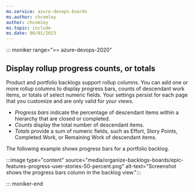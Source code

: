 ```yaml
---
ms.service: azure-devops-boards
ms.author: chcomley
author: chcomley
ms.topic: include
ms.date: 08/01/2023
---
```


::: moniker range=">= azure-devops-2020"  

## Display rollup progress counts, or totals 

Product and portfolio backlogs support rollup columns. You can add one or more rollup columns to display progress bars, counts of descendant work items, or totals of select numeric fields. Your settings persist for each page that you customize and are only valid for your views.

- *Progress bars* indicate the percentage of descendant items within a hierarchy that are closed or completed. 
- *Counts* display the total number of descendant items. 
- *Totals* provide a sum of numeric fields, such as Effort, Story Points, Completed Work, or Remaining Work of descendant items.     

The following example shows progress bars for a portfolio backlog. 

:::image type="content" source="media/organize-backlogs-boards/epic-features-progress-user-stories-50-percent.png" alt-text="Screenshot shows the progress bars column in the backlog view.":::

::: moniker-end

